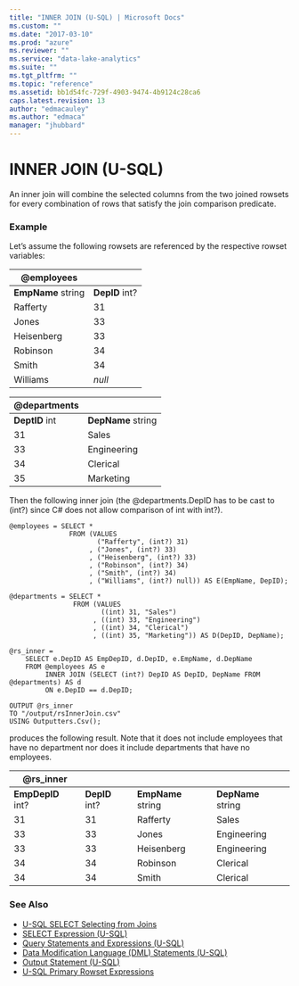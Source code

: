 ```yaml
---
title: "INNER JOIN (U-SQL) | Microsoft Docs"
ms.custom: ""
ms.date: "2017-03-10"
ms.prod: "azure"
ms.reviewer: ""
ms.service: "data-lake-analytics"
ms.suite: ""
ms.tgt_pltfrm: ""
ms.topic: "reference"
ms.assetid: bb1d54fc-729f-4903-9474-4b9124c28ca6
caps.latest.revision: 13
author: "edmacauley"
ms.author: "edmaca"
manager: "jhubbard"
---
```

# INNER JOIN (U-SQL)
An inner join will combine the selected columns from the two joined rowsets for every combination of rows that satisfy the join comparison predicate.  
  
### Example  
Let’s assume the following rowsets are referenced by the respective rowset variables:  
  
| @employees |           |  
|------------|-----------|  
| **EmpName** string | **DepID** int? |  
| Rafferty   | 31        |  
| Jones      | 33        |  
| Heisenberg | 33        |  
| Robinson   | 34        |  
| Smith      | 34        |  
| Williams   | *null*    |  
  
| @departments |             |  
|--------------|-------------|  
| **DeptID** int | **DepName** string |  
| 31           | Sales       |  
| 33           | Engineering |  
| 34           | Clerical    |  
| 35           | Marketing   |  
  
Then the following inner join (the @departments.DepID has to be cast to (int?) since C# does not allow comparison of int with int?).  
  
```  
@employees = SELECT *  
               FROM (VALUES   
                      ("Rafferty", (int?) 31)  
                    , ("Jones", (int?) 33)  
                    , ("Heisenberg", (int?) 33)  
                    , ("Robinson", (int?) 34)  
                    , ("Smith", (int?) 34)  
                    , ("Williams", (int?) null)) AS E(EmpName, DepID);  
                      
@departments = SELECT *  
                FROM (VALUES  
                       ((int) 31, "Sales")  
                     , ((int) 33, "Engineering")  
                     , ((int) 34, "Clerical")  
                     , ((int) 35, "Marketing")) AS D(DepID, DepName);  
                       
@rs_inner =   
    SELECT e.DepID AS EmpDepID, d.DepID, e.EmpName, d.DepName       
    FROM @employees AS e  
         INNER JOIN (SELECT (int?) DepID AS DepID, DepName FROM @departments) AS d   
         ON e.DepID == d.DepID;  
  
OUTPUT @rs_inner   
TO "/output/rsInnerJoin.csv"  
USING Outputters.Csv();  
```  
  
produces the following result. Note that it does not include employees that have no department nor does it include departments that have no employees.  
  
| @rs_inner |           |             |             |  
|------------|-----------|-------------|-------------|  
| **EmpDepID** int?  | **DepID** int? | **EmpName** string | **DepName** string |  
| 31         | 31        | Rafferty    | Sales       |  
| 33         | 33        | Jones       | Engineering |  
| 33         | 33        | Heisenberg  | Engineering |  
| 34         | 34        | Robinson    | Clerical    |  
| 34         | 34        | Smith       | Clerical    |  

### See Also 
* [U-SQL SELECT Selecting from Joins](../u-sql/u-sql-select-selecting-from-joins.md)  
* [SELECT Expression (U-SQL)](../u-sql/select-expression-u-sql.md) 
* [Query Statements and Expressions (U-SQL)](../u-sql/query-statements-and-expressions-u-sql.md) 
* [Data Modification Language (DML) Statements (U-SQL)](../u-sql/data-modification-language-dml-statements-u-sql.md)  
* [Output Statement (U-SQL)](../u-sql/output-statement-u-sql.md)
* [U-SQL Primary Rowset Expressions](../u-sql/query-statements-and-expressions-u-sql.md#pri_row_exp)







